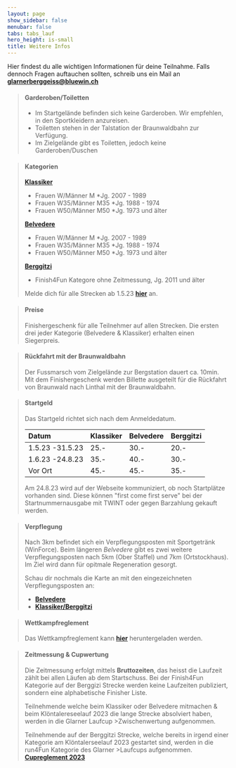 ```yaml
---
layout: page
show_sidebar: false
menubar: false
tabs: tabs_lauf
hero_height: is-small
title: Weitere Infos
---
```


Hier findest du alle wichtigen Informationen für deine Teilnahme. Falls dennoch Fragen auftauchen sollten, schreib uns ein Mail an **[glarnerberggeiss@bluewin.ch](mailto:glarnerberggeiss@bluewin.ch)**

> #### Garderoben/Toiletten
>
> - Im Startgelände befinden sich keine Garderoben. Wir empfehlen, in den Sportkleidern anzureisen.
> - Toiletten stehen in der Talstation der Braunwaldbahn zur Verfügung.
> - Im Zielgelände gibt es Toiletten, jedoch keine Garderoben/Duschen
> 

> #### Kategorien
> **[Klassiker](/der_klassiker)** 
> -	Frauen W/Männer M             *Jg. 2007 - 1989
> -	Frauen W35/Männer M35         *Jg. 1988 - 1974
> -	Frauen W50/Männer M50         *Jg. 1973 und älter
> 
> **[Belvedere](/belvedere)** 
> -	Frauen W/Männer M             *Jg. 2007 - 1989
> -	Frauen W35/Männer M35         *Jg. 1988 - 1974
> -	Frauen W50/Männer M50         *Jg. 1973 und älter
>
> **[Berggitzi](/berggitzi)**
>- Finish4Fun Kategore ohne Zeitmessung, Jg. 2011 und älter
>
> Melde dich für alle Strecken ab 1.5.23 **[hier](https://my.raceresult.com/216668/)** an. 



> #### Preise
> Finishergeschenk für alle Teilnehmer auf allen Strecken.
> Die ersten drei jeder Kategorie (Belvedere & Klassiker) erhalten einen Siegerpreis.

> #### Rückfahrt mit der Braunwaldbahn
> Der Fussmarsch vom Zielgelände zur Bergstation dauert ca. 10min.
> Mit dem Finishergeschenk werden Billette ausgeteilt für die Rückfahrt von Braunwald nach Linthal mit der Braunwaldbahn.

> #### Startgeld
> Das Startgeld richtet sich nach dem Anmeldedatum.
>
> | Datum    	 | Klassiker | Belvedere | Berggitzi |
> | :---        	 |    :----  |       :---| :---|
> | 1.5.23 -31.5.23 	 		 | 25.-	 	 | 30.-	     | 20.-	     |
> | 1.6.23 -24.8.23 | 35.-      | 40.-      | 30.-	     |
> | Vor Ort          | 45.-      | 45.-      | 35.-
>
> Am 24.8.23 wird auf der Webseite kommuniziert, ob noch Startplätze vorhanden sind. Diese können "first come first serve" bei der Startnummernausgabe mit TWINT oder gegen Barzahlung gekauft werden. 

> #### Verpflegung
> Nach 3km befindet sich ein Verpflegungsposten mit Sportgetränk (WinForce). Beim längeren *Belvedere* gibt es zwei weitere Verpflegungsposten nach 5km (Ober Staffel) und 7km (Ortstockhaus).
> Im Ziel wird dann für opitmale Regeneration gesorgt.
>
> Schau dir nochmals die Karte an mit den eingezeichneten Verpflegungsposten an:
> - **[Belvedere](/belvedere)** 
> - **[Klassiker/Berggitzi](/der_klassiker)** 

> #### Wettkampfreglement
> Das Wettkampfreglement kann **[hier](https://drive.google.com/file/d/1hoiISxfgr-hE12FQh0yXtjghOasdfRMp/view?usp=sharing)** heruntergeladen werden.

> #### Zeitmessung & Cupwertung
>
> Die Zeitmessung erfolgt mittels **Bruttozeiten**, das heisst die Laufzeit zählt bei allen Läufen ab dem Startschuss. Bei der Finish4Fun Kategorie auf der Berggizi Strecke werden keine Laufzeiten publiziert, sondern eine alphabetische Finisher Liste.
>
>Teilnehmende welche beim Klassiker oder Belvedere mitmachen & beim Klöntalereseelauf 2023 die lange Strecke absolviert haben, werden in die Glarner Laufcup >Zwischenwertung aufgenommen.
>
>Teilnehmende auf der Berggitzi Strecke, welche bereits in irgend einer Kategorie am Klöntalerseelauf 2023 gestartet sind, werden in die run4Fun Kategorie des Glarner >Laufcups aufgenommen. **[Cupreglement 2023](https://www.glarnerlaufcup.ch/cup-infos/reglement)**

